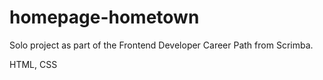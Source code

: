 # homepage-hometown

Solo project as part of the Frontend Developer Career Path from Scrimba.

HTML, CSS
